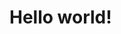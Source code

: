 <html>
  <head>
    <title>Frank Snickars</title>
  </head>
  <body>
    <h1>Hello world!</h1>
  </html>
